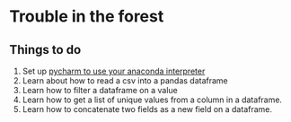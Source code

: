 # Trouble  in the forest

## Things to do
1. Set up [pycharm to use your anaconda interpreter](https://docs.anaconda.com/anaconda/user-guide/tasks/pycharm/)
2. Learn about how to read a csv into a pandas dataframe
3. Learn how to filter a dataframe on a value
4. Learn how to get a list of unique values from a column in a dataframe.
5. Learn how to concatenate two fields as a new field on a dataframe.